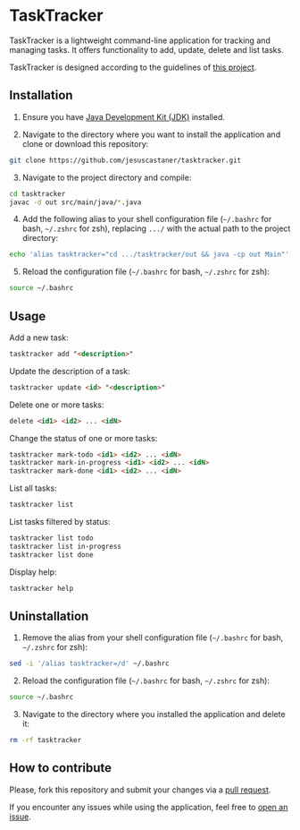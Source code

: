 # TaskTracker

TaskTracker is a lightweight command-line application for tracking and managing tasks. It offers functionality to add, update, delete and list tasks.

TaskTracker is designed according to the guidelines of [this project](https://roadmap.sh/projects/task-tracker).

## Installation

1. Ensure you have [Java Development Kit (JDK)](https://www.oracle.com/java/technologies/javase-downloads.html) installed.


2. Navigate to the directory where you want to install the application and clone or download this repository:

```bash
git clone https://github.com/jesuscastaner/tasktracker.git
```

3. Navigate to the project directory and compile:

```bash
cd tasktracker
javac -d out src/main/java/*.java
```

4. Add the following alias to your shell configuration file (`~/.bashrc` for bash, `~/.zshrc` for zsh), replacing `.../` with the actual path to the project directory:

```bash
echo 'alias tasktracker="cd .../tasktracker/out && java -cp out Main"' >> ~/.bashrc
```

5. Reload the configuration file (`~/.bashrc` for bash, `~/.zshrc` for zsh):

```bash
source ~/.bashrc
```

## Usage

Add a new task:

```markdown
tasktracker add "<description>"
```

Update the description of a task:

```markdown
tasktracker update <id> "<description>"
```

Delete one or more tasks:

```markdown
delete <id1> <id2> ... <idN>
```

Change the status of one or more tasks:

```markdown
tasktracker mark-todo <id1> <id2> ... <idN>
tasktracker mark-in-progress <id1> <id2> ... <idN>
tasktracker mark-done <id1> <id2> ... <idN>
```

List all tasks:

```markdown
tasktracker list
```

List tasks filtered by status:

```markdown
tasktracker list todo
tasktracker list in-progress
tasktracker list done
```

Display help:

```markdown
tasktracker help
```

## Uninstallation

1. Remove the alias from your shell configuration file (`~/.bashrc` for bash, `~/.zshrc` for zsh):

```bash
sed -i '/alias tasktracker=/d' ~/.bashrc
```

2. Reload the configuration file (`~/.bashrc` for bash, `~/.zshrc` for zsh):

```bash
source ~/.bashrc
```

3. Navigate to the directory where you installed the application and delete it:

```bash
rm -rf tasktracker
```

## How to contribute

Please, fork this repository and submit your changes via a [pull request](https://github.com/jesuscastaner/tasktracker/pulls).

If you encounter any issues while using the application, feel free to [open an issue](https://github.com/jesuscastaner/tasktracker/issues).
